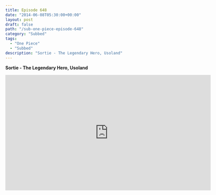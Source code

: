 ```yaml
---
title: Episode 648
date: "2014-06-08T05:30:00+00:00"
layout: post
draft: false
path: "/sub-one-piece-episode-648"
category: "Subbed"
tags:
  - "One Piece"
  - "Subbed"
description: "Sortie - The Legendary Hero, Usoland"
---
```


**Sortie - The Legendary Hero, Usoland**

<iframe width="640" height="360" src="https://www.rapidvideo.com/e/G6FRPG4GYK" frameborder="0" marginwidth=0 marginheight=0 scrolling=no allowfullscreen></iframe>

